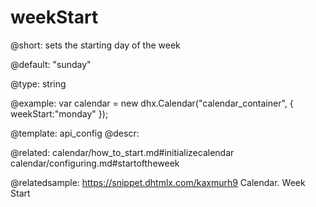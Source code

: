 weekStart
=============

@short: 
sets the starting day of the week


@default:
"sunday"


@type: string

@example: 
var calendar = new dhx.Calendar("calendar_container", {
    weekStart:"monday"
});


@template:	api_config
@descr: 


@related:
calendar/how_to_start.md#initializecalendar
calendar/configuring.md#startoftheweek


@relatedsample: https://snippet.dhtmlx.com/kaxmurh9	Calendar. Week Start